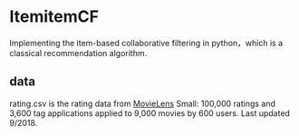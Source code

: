 # ItemitemCF
 Implementing the item-based collaborative filtering in python，which is a classical recommendation algorithm.
## data
 rating.csv is the rating data from [MovieLens](https://grouplens.org/datasets/movielens/)
 Small: 100,000 ratings and 3,600 tag applications applied to 9,000 movies by 600 users. Last updated 9/2018.
